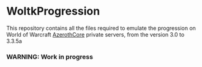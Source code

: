 # WoltkProgression
This repository contains all the files required to emulate the progression on World of Warcraft [AzerothCore](https://github.com/azerothcore/azerothcore-wotlk) private servers, from the version 3.0 to 3.3.5a

### WARNING: Work in progress
